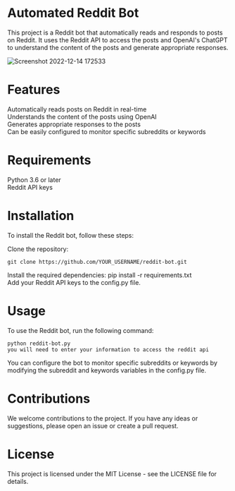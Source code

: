 # Automated Reddit Bot
This project is a Reddit bot that automatically reads and responds to posts on Reddit. It uses the Reddit API to access the posts and OpenAI's ChatGPT to understand the content of the posts and generate appropriate responses.

![Screenshot 2022-12-14 172533](https://user-images.githubusercontent.com/114196475/207736996-ae5f86dd-e4eb-4acd-b991-aefc643a5592.png)


# Features
Automatically reads posts on Reddit in real-time <br/>
Understands the content of the posts using OpenAI <br/>
Generates appropriate responses to the posts <br/>
Can be easily configured to monitor specific subreddits or keywords <br/>

# Requirements
Python 3.6 or later
<br/>
Reddit API keys

# Installation
To install the Reddit bot, follow these steps:

Clone the repository:
```
git clone https://github.com/YOUR_USERNAME/reddit-bot.git
```
Install the required dependencies:
pip install -r requirements.txt <br/>
Add your Reddit API keys to the config.py file.

# Usage
To use the Reddit bot, run the following command:
```
python reddit-bot.py
you will need to enter your information to access the reddit api
```
You can configure the bot to monitor specific subreddits or keywords by modifying the subreddit and keywords variables in the config.py file.

# Contributions
We welcome contributions to the project. If you have any ideas or suggestions, please open an issue or create a pull request.

# License

This project is licensed under the MIT License - see the LICENSE file for details.

